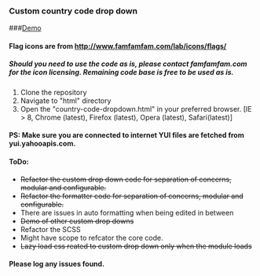 ### Custom country code drop down

###[Demo](http://sarbbottam.github.io/custom-drop-down/html/country-code-dropdown.html "Custom drop down")

#### Flag icons are from http://www.famfamfam.com/lab/icons/flags/
##### Should you need to use the code as is, please contact famfamfam.com for the icon licensing. Remaining code base is free to be used as is.

1. Clone the repository
2. Navigate to "html" directory
3. Open the "country-code-dropdown.html" in your preferred browser.
[IE > 8, Chrome (latest), Firefox (latest), Opera (latest), Safari(latest)]

#### PS: Make sure you are connected to internet YUI files are fetched from yui.yahooapis.com.

#### ToDo:
* <del> Refactor the custom drop down code for separation of concerns, modular and configurable. </del>
* <del> Refactor the formatter code for separation of concerns, modular and configurable. </del>
* There are issues in auto formatting when being edited in between
* <del> Demo of other custom drop downs </del>
* Refactor the SCSS
* Might have scope to refcator the core code.
* <del> Lazy load css reated to custom drop down only when the module loads </del>

#### Please log any issues found.
